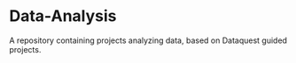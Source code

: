 # Data-Analysis
A repository containing projects analyzing data, based on Dataquest guided projects.
